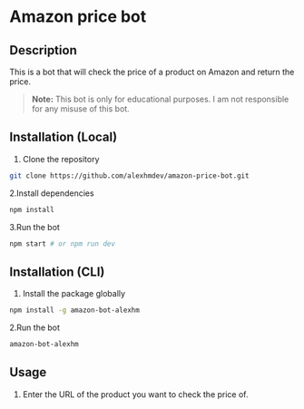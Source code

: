 # Amazon price bot

## Description

This is a bot that will check the price of a product on Amazon and return the price.

> **Note:** This bot is only for educational purposes. I am not responsible for any misuse of this bot.

## Installation (Local)

1. Clone the repository

```bash
git clone https://github.com/alexhmdev/amazon-price-bot.git
```

2.Install dependencies

```bash
npm install
```

3.Run the bot

```bash
npm start # or npm run dev
```

## Installation (CLI)

1. Install the package globally

```bash
npm install -g amazon-bot-alexhm
```

2.Run the bot

```bash
amazon-bot-alexhm
```

## Usage

1. Enter the URL of the product you want to check the price of.
